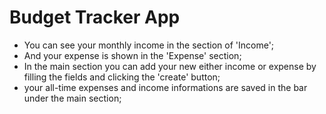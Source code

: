 # Budget Tracker App

- You can see your monthly income in the section of 'Income';
- And your expense is shown in the 'Expense' section;
- In the main section you can add your new either income or expense by filling the fields and clicking the 'create' button;
- your all-time expenses and income informations are saved in the bar under the main section;
